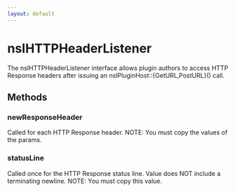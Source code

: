 ```yaml
---
layout: default
---
```


# nsIHTTPHeaderListener #

The nsIHTTPHeaderListener interface allows plugin authors to
access HTTP Response headers after issuing an
nsIPluginHost::{GetURL,PostURL}() call. <P>


## Methods ##

### newResponseHeader ###

Called for each HTTP Response header.
NOTE: You must copy the values of the params.  


### statusLine ###

Called once for the HTTP Response status line.
Value does NOT include a terminating newline.
NOTE: You must copy this value.


